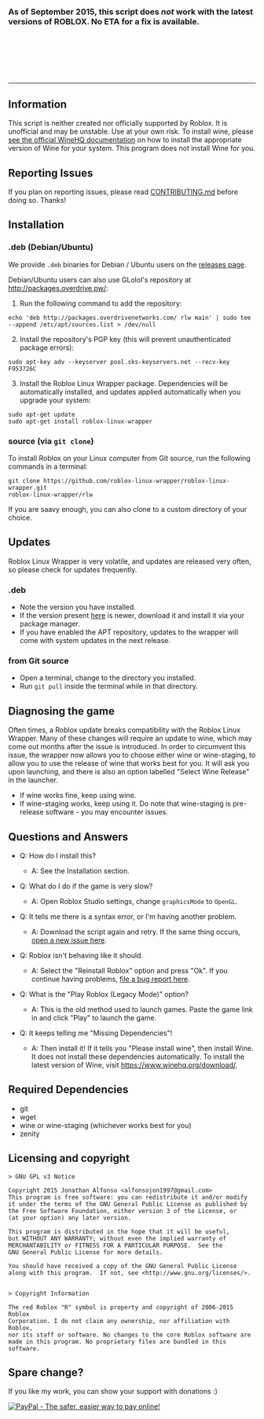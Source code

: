 ### As of September 2015, this script does *not* work with the latest versions of ROBLOX. No ETA for a fix is available.

<br>
<br>
<br>
<br>
<br>
<hr>

## Information
This script is neither created nor officially supported by Roblox. It is unofficial and may be unstable. Use at your own risk. To install wine, please [see the official WineHQ documentation](https://www.winehq.org/download/) on how to install the appropriate version of Wine for your system. This program does not install Wine for you.


## Reporting Issues
If you plan on reporting issues, please read [CONTRIBUTING.md](https://github.com/roblox-linux-wrapper/roblox-linux-wrapper/blob/master/CONTRIBUTING.md) before doing so. Thanks!

## Installation

### .deb (Debian/Ubuntu)

We provide `.deb` binaries for Debian / Ubuntu users on the [releases page](https://github.com/roblox-linux-wrapper/roblox-linux-wrapper/releases).

Debian/Ubuntu users can also use GLolol's repository at http://packages.overdrive.pw/:

1) Run the following command to add the repository:

```shell
echo 'deb http://packages.overdrivenetworks.com/ rlw main' | sudo tee --append /etc/apt/sources.list > /dev/null 
```

2) Install the repository's PGP key (this will prevent unauthenticated package errors):

```shell
sudo apt-key adv --keyserver pool.sks-keyservers.net --recv-key F953726C
```

3) Install the Roblox Linux Wrapper package. Dependencies will be automatically installed, and updates applied automatically when you upgrade your system:

```shell
sudo apt-get update
sudo apt-get install roblox-linux-wrapper
```

### source (via `git clone`)

To install Roblox on your Linux computer from Git source, run the following commands in a terminal:
```shell
git clone https://github.com/roblox-linux-wrapper/roblox-linux-wrapper.git
roblox-linux-wrapper/rlw
```

If you are saavy enough, you can also clone to a custom directory of your choice.

## Updates

Roblox Linux Wrapper is very volatile, and updates are released very often, so please check for updates frequently.

### .deb
* Note the version you have installed.
* If the version present [here](https://github.com/roblox-linux-wrapper/roblox-linux-wrapper/releases) is newer, download it and install it via your package manager.
* If you have enabled the APT repository, updates to the wrapper will come with system updates in the next release.

### from Git source
* Open a terminal, change to the directory you installed.
* Run `git pull` inside the terminal while in that directory.

## Diagnosing the game
Often times, a Roblox update breaks compatibility with the Roblox Linux Wrapper. Many of these changes will require an update to wine, which may come out months after the issue is introduced. In order to circumvent this issue, the wrapper now allows you to choose either wine or wine-staging, to allow you to use the release of wine that works best for you. It will ask you upon launching, and there is also an option labelled "Select Wine Release" in the launcher.
* If wine works fine, keep using wine.
* If wine-staging works, keep using it. Do note that wine-staging is pre-release software - you may encounter issues.

## Questions and Answers

* Q: How do I install this?
  * A: See the Installation section.

* Q: What do I do if the game is very slow?
  * A: Open Roblox Studio settings, change `graphicsMode` to `OpenGL`.

* Q: It tells me there is a syntax error, or I'm having another problem.
  * A: Download the script again and retry. If the same thing occurs, [open a new issue here](https://github.com/roblox-linux-wrapper/roblox-linux-wrapper/issues).

* Q: Roblox isn't behaving like it should.
  * A: Select the "Reinstall Roblox" option and press "Ok". If you continue having problems, [file a bug report here](https://github.com/roblox-linux-wrapper/roblox-linux-wrapper/issues).

* Q: What is the "Play Roblox (Legacy Mode)" option?
  * A: This is the old method used to launch games. Paste the game link in and click "Play" to launch the game.

* Q: It keeps telling me "Missing Dependencies"!
  * A: Then install it! If it tells you "Please install wine", then install Wine. It does not install these dependencies automatically. To install the latest version of Wine, visit https://www.winehq.org/download/.


## Required Dependencies

* git
* wget
* wine or wine-staging (whichever works best for you)
* zenity

## Licensing and copyright

    > GNU GPL v3 Notice
    
    Copyright 2015 Jonathan Alfonso <alfonsojon1997@gmail.com>
    This program is free software: you can redistribute it and/or modify
    it under the terms of the GNU General Public License as published by
    the Free Software Foundation, either version 3 of the License, or
    (at your option) any later version.
    
    This program is distributed in the hope that it will be useful,
    but WITHOUT ANY WARRANTY; without even the implied warranty of
    MERCHANTABILITY or FITNESS FOR A PARTICULAR PURPOSE.  See the
    GNU General Public License for more details.
    
    You should have received a copy of the GNU General Public License
    along with this program.  If not, see <http://www.gnu.org/licenses/>.
    
    
    > Copyright Information
    
    The red Roblox "R" symbol is property and copyright of 2006-2015 Roblox
    Corporation. I do not claim any ownership, nor affiliation with Roblox,
    nor its staff or software. No changes to the core Roblox software are
    made in this program. No proprietary files are bundled in this software.

## Spare change?
If you like my work, you can show your support with donations :)

[![PayPal - The safer, easier way to pay online!](https://www.paypalobjects.com/en_US/i/btn/btn_donateCC_LG.gif)](https://www.paypal.com/cgi-bin/webscr?cmd=_s-xclick&hosted_button_id=4LPXB3QJWVFQ6)
